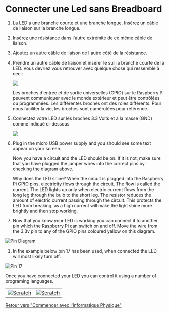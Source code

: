 # Connecter une Led sans Breadboard

1.  La LED a une branche courte et une branche longue. Insérez un câble de liaison sur la branche longue.

2.  Insérez une résistance dans l'autre extrémité de ce même câble de liaison.

3.  Ajoutez un autre câble de liaison de l'autre côté de la résistance.

4.  Prendre un autre câble de liaison et insérer le sur la branche courte de la LED. Vous devriez vous retrouver avec quelque chose qui ressemble à ceci:


    ![](images/led-wired.png)

    Les broches d'entrée et de sortie universelles (GPIO) sur le Raspberry Pi peuvent communiquer avec le monde extérieur et peut être contrôlées ou programmées. Les différentes broches ont des rôles différents. Pour nous faciliter la vie, les broches sont numérotées pour référence.


1. Connectez votre LED sur les broches 3.3 Volts et à la masse (GND) comme indiqué ci-dessous

    ![](images/led-3v3.png)

1.  Plug in the micro USB power supply and you should see some text appear on your screen.

    Now you have a circuit and the LED should be on. If it is not, make sure that you have plugged the jumper wires into the correct pins by checking the diagram above.

    Why does the LED shine? When the circuit is plugged into the Raspberry Pi GPIO pins, electricity flows through the circuit. The flow is called the current. The LED lights up only when electric current flows from the long leg through the bulb to the short leg. The resistor reduces the amount of electric current passing through the circuit. This protects the LED from breaking, as a high current will make the light shine more brightly and then stop working.

1. Now that you know your LED is working you can connect it to another pin which the Raspberry Pi can switch on and off. Move the wire from the 3.3v pin to any of the GPIO pins coloured yellow on this diagram.

![Pin Diagram](images/gpio-numbers-pi2.png)

1. In the example below pin 17 has been used, when connected the LED will most likely turn off.

![Pin 17](images/led-gpio17.png)

Once you have connected your LED you can control it using a number of programing languages.

|  |     |
| --- | --- |
| [![Scratch](images/scratch_logo.png)](test-led-scratch.md) | [![Scratch](images/python_logo.png)](test-led-python.md) |


[Retour vers "Commencer avec l'informatique Physique"](worksheet.md)
